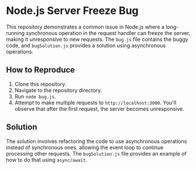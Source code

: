 # Node.js Server Freeze Bug

This repository demonstrates a common issue in Node.js where a long-running synchronous operation in the request handler can freeze the server, making it unresponsive to new requests. The `bug.js` file contains the buggy code, and `bugSolution.js` provides a solution using asynchronous operations.

## How to Reproduce

1. Clone this repository.
2. Navigate to the repository directory.
3. Run `node bug.js`.
4. Attempt to make multiple requests to `http://localhost:3000`. You'll observe that after the first request, the server becomes unresponsive.

## Solution

The solution involves refactoring the code to use asynchronous operations instead of synchronous ones, allowing the event loop to continue processing other requests. The `bugSolution.js` file provides an example of how to do that using `async/await`.